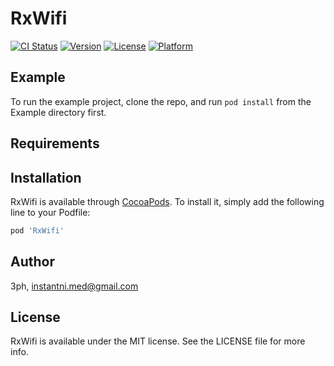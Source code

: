 # RxWifi

[![CI Status](http://img.shields.io/travis/3ph/RxWifi.svg?style=flat)](https://travis-ci.org/3ph/RxWifi)
[![Version](https://img.shields.io/cocoapods/v/RxWifi.svg?style=flat)](http://cocoapods.org/pods/RxWifi)
[![License](https://img.shields.io/cocoapods/l/RxWifi.svg?style=flat)](http://cocoapods.org/pods/RxWifi)
[![Platform](https://img.shields.io/cocoapods/p/RxWifi.svg?style=flat)](http://cocoapods.org/pods/RxWifi)

## Example

To run the example project, clone the repo, and run `pod install` from the Example directory first.

## Requirements

## Installation

RxWifi is available through [CocoaPods](http://cocoapods.org). To install
it, simply add the following line to your Podfile:

```ruby
pod 'RxWifi'
```

## Author

3ph, instantni.med@gmail.com

## License

RxWifi is available under the MIT license. See the LICENSE file for more info.
